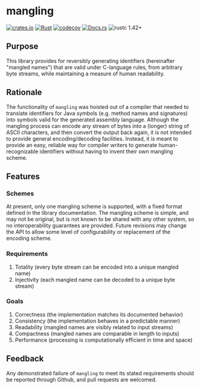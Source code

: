 # mangling

[![crates.io](https://img.shields.io/crates/v/mangling.svg)](https://crates.io/crates/mangling)
[![Rust](https://github.com/kulp/mangling/workflows/Rust/badge.svg)](https://github.com/kulp/mangling/actions?query=workflow%3ARust+branch%3Adevelop)
[![codecov](https://codecov.io/gh/kulp/mangling/branch/develop/graph/badge.svg)](https://codecov.io/gh/kulp/mangling)
[![Docs.rs](https://docs.rs/com/badge.svg)](https://docs.rs/mangling/*/mangling/)
![rustc 1.42+](https://img.shields.io/badge/rustc-1.42+-yellow.svg)

## Purpose
This library provides for reversibly generating identifiers (hereinafter "mangled names") that are valid under C-language rules, from arbitrary byte streams, while maintaining a measure of human readability.

## Rationale
The functionality of `mangling` was hoisted out of a compiler that needed to translate identifiers for Java symbols (e.g. method names and signatures) into symbols valid for the generated assembly language. Although the mangling process can encode any stream of bytes into a (longer) string of ASCII characters, and then convert the output back again, it is not intended to provide general encoding/decoding facilities. Instead, it is meant to provide an easy, reliable way for compiler writers to generate human-recognizable identifiers without having to invent their own mangling scheme.

## Features
### Schemes
At present, only one mangling scheme is supported, with a fixed format defined in the library documentation. The mangling scheme is simple, and may not be original, but is not known to be shared with any other system, so no interoperability guarantees are provided. Future revisions may change the API to allow some level of configurability or replacement of the encoding scheme.

### Requirements
1. Totality (every byte stream can be encoded into a unique mangled name)
1. Injectivity (each mangled name can be decoded to a unique byte stream)

### Goals
1. Correctness (the implementation matches its documented behavior)
1. Consistency (the implementation behaves in a predictable manner)
1. Readability (mangled names are visibly related to input streams)
1. Compactness (mangled names are comparable in length to inputs)
1. Performance (processing is computationally efficient in time and space)

## Feedback
Any demonstrated failure of `mangling` to meet its stated requirements should be reported through Github, and pull requests are welcomed.

